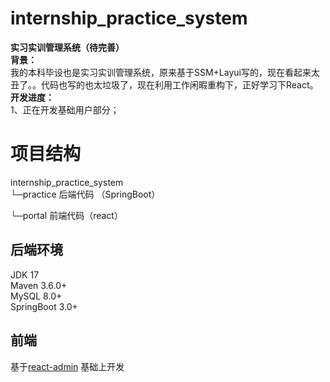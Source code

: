 # internship_practice_system
**实习实训管理系统（待完善）**   
    **背景：**    
         我的本科毕设也是实习实训管理系统，原来基于SSM+Layui写的，现在看起来太丑了。。代码也写的也太垃圾了，现在利用工作闲暇重构下，正好学习下React。  
    **开发进度：**  
      1、正在开发基础用户部分；  

# 项目结构
internship_practice_system  
  └─practice 后端代码 （SpringBoot）
    
  └─portal 前端代码（react）  
  
 
## 后端环境
JDK 17  
Maven 3.6.0+  
MySQL 8.0+  
SpringBoot 3.0+  

## 前端

基于[react-admin](https://github.com/sxfad/react-admin) 基础上开发

